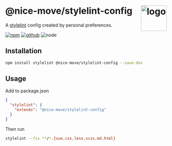# @nice-move/stylelint-config <img src="https://cdn.worldvectorlogo.com/logos/stylelint.svg" alt="logo" height="80" align="right">

A [stylelint] config created by personal preferences.

[![npm][npm-badge]][npm-url]
[![github][github-badge]][github-url]
![node][node-badge]

[stylelint]: https://stylelint.io/
[npm-url]: https://www.npmjs.com/package/@nice-move/stylelint-config
[npm-badge]: https://img.shields.io/npm/v/@nice-move/stylelint-config.svg?style=flat-square&logo=npm
[github-url]: https://github.com/airkro/nice-move/tree/master/packages/stylelint-config
[github-badge]: https://img.shields.io/npm/l/@nice-move/stylelint-config.svg?style=flat-square&colorB=blue&logo=github
[node-badge]: https://img.shields.io/node/v/@nice-move/stylelint-config.svg?style=flat-square&colorB=green&logo=node.js

## Installation

```bash
npm install stylelint @nice-move/stylelint-config --save-dev
```

## Usage

Add to package.json

```json
{
  "stylelint": {
    "extends": "@nice-move/stylelint-config"
  }
}
```

Then run

```bash
stylelint --fix **/*.{vue,css,less,scss,md,html}
```
